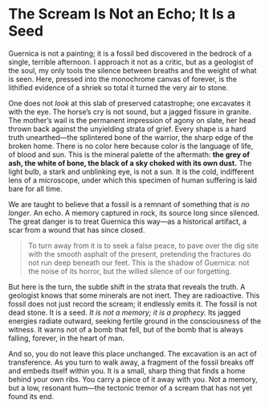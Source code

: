 # The Scream Is Not an Echo; It Is a Seed

Guernica is not a painting; it is a fossil bed discovered in the bedrock of a single, terrible afternoon. I approach it not as a critic, but as a geologist of the soul, my only tools the silence between breaths and the weight of what is seen. Here, pressed into the monochrome canvas of forever, is the lithified evidence of a shriek so total it turned the very air to stone.

One does not *look* at this slab of preserved catastrophe; one excavates it with the eye. The horse’s cry is not sound, but a jagged fissure in granite. The mother’s wail is the permanent impression of agony on slate, her head thrown back against the unyielding strata of grief. Every shape is a hard truth unearthed—the splintered bone of the warrior, the sharp edge of the broken home. There is no color here because color is the language of life, of blood and sun. This is the mineral palette of the aftermath: **the grey of ash, the white of bone, the black of a sky choked with its own dust.** The light bulb, a stark and unblinking eye, is not a sun. It is the cold, indifferent lens of a microscope, under which this specimen of human suffering is laid bare for all time.

We are taught to believe that a fossil is a remnant of something that *is no longer*. An echo. A memory captured in rock, its source long since silenced. The great danger is to treat Guernica this way—as a historical artifact, a scar from a wound that has since closed.

> To turn away from it is to seek a false peace, to pave over the dig site with the smooth asphalt of the present, pretending the fractures do not run deep beneath our feet. This is the shadow of Guernica: not the noise of its horror, but the willed silence of our forgetting.

But here is the turn, the subtle shift in the strata that reveals the truth. A geologist knows that some minerals are not inert. They are radioactive. This fossil does not just record the scream; it endlessly emits it. The fossil is not dead stone. It is a seed. *It is not a memory; it is a prophecy.* Its jagged energies radiate outward, seeking fertile ground in the consciousness of the witness. It warns not of a bomb that fell, but of the bomb that is always falling, forever, in the heart of man.

And so, you do not leave this place unchanged. The excavation is an act of transference. As you turn to walk away, a fragment of the fossil breaks off and embeds itself within you. It is a small, sharp thing that finds a home behind your own ribs. You carry a piece of it away with you. Not a memory, but a low, resonant hum—the tectonic tremor of a scream that has not yet found its end.